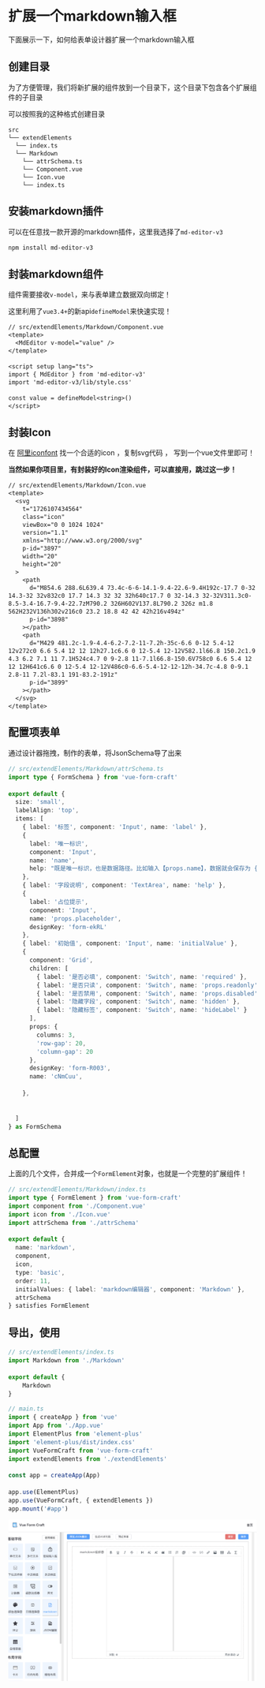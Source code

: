 # 扩展一个markdown输入框

下面展示一下，如何给表单设计器扩展一个markdown输入框

## 创建目录

为了方便管理，我们将新扩展的组件放到一个目录下，这个目录下包含各个扩展组件的子目录

可以按照我的这种格式创建目录

```
src
└── extendElements
  └── index.ts
  └── Markdown
    └── attrSchema.ts
    └── Component.vue
    └── Icon.vue
    └── index.ts
```

## 安装markdown插件

可以在任意找一款开源的markdown插件，这里我选择了`md-editor-v3`

```xml
npm install md-editor-v3
```

## 封装markdown组件

组件需要接收`v-model`，来与表单建立数据双向绑定！

这里利用了`vue3.4+`的新api`defineModel`来快速实现！

```vue
// src/extendElements/Markdown/Component.vue
<template>
  <MdEditor v-model="value" />
</template>

<script setup lang="ts">
import { MdEditor } from 'md-editor-v3'
import 'md-editor-v3/lib/style.css'

const value = defineModel<string>()
</script>

```

## 封装Icon

在 [阿里iconfont](https://www.iconfont.cn/) 找一个合适的icon ，复制svg代码 ， 写到一个vue文件里即可！

**当然如果你项目里，有封装好的Icon渲染组件，可以直接用，跳过这一步！**

```vue
// src/extendElements/Markdown/Icon.vue
<template>
  <svg
    t="1726107434564"
    class="icon"
    viewBox="0 0 1024 1024"
    version="1.1"
    xmlns="http://www.w3.org/2000/svg"
    p-id="3897"
    width="20"
    height="20"
  >
    <path
      d="M854.6 288.6L639.4 73.4c-6-6-14.1-9.4-22.6-9.4H192c-17.7 0-32 14.3-32 32v832c0 17.7 14.3 32 32 32h640c17.7 0 32-14.3 32-32V311.3c0-8.5-3.4-16.7-9.4-22.7zM790.2 326H602V137.8L790.2 326z m1.8 562H232V136h302v216c0 23.2 18.8 42 42 42h216v494z"
      p-id="3898"
    ></path>
    <path
      d="M429 481.2c-1.9-4.4-6.2-7.2-11-7.2h-35c-6.6 0-12 5.4-12 12v272c0 6.6 5.4 12 12 12h27.1c6.6 0 12-5.4 12-12V582.1l66.8 150.2c1.9 4.3 6.2 7.1 11 7.1H524c4.7 0 9-2.8 11-7.1l66.8-150.6V758c0 6.6 5.4 12 12 12H641c6.6 0 12-5.4 12-12V486c0-6.6-5.4-12-12-12h-34.7c-4.8 0-9.1 2.8-11 7.2l-83.1 191-83.2-191z"
      p-id="3899"
    ></path>
  </svg>
</template>

```

## 配置项表单

通过设计器拖拽，制作的表单，将JsonSchema导了出来

```ts
// src/extendElements/Markdown/attrSchema.ts
import type { FormSchema } from 'vue-form-craft'

export default {
  size: 'small',
  labelAlign: 'top',
  items: [
    { label: '标签', component: 'Input', name: 'label' },
    {
      label: '唯一标识',
      component: 'Input',
      name: 'name',
      help: "既是唯一标识，也是数据路径。比如输入【props.name】，数据就会保存为 { props: { name:'xxx' } }"
    },
    { label: '字段说明', component: 'TextArea', name: 'help' },
    {
      label: '占位提示',
      component: 'Input',
      name: 'props.placeholder',
      designKey: 'form-ekRL'
    },
    { label: '初始值', component: 'Input', name: 'initialValue' },
    {
      component: 'Grid',
      children: [
        { label: '是否必填', component: 'Switch', name: 'required' },
        { label: '是否只读', component: 'Switch', name: 'props.readonly' },
        { label: '是否禁用', component: 'Switch', name: 'props.disabled' },
        { label: '隐藏字段', component: 'Switch', name: 'hidden' },
        { label: '隐藏标签', component: 'Switch', name: 'hideLabel' }
      ],
      props: {
        columns: 3,
        'row-gap': 20,
        'column-gap': 20
      },
      designKey: 'form-R003',
      name: 'cNmCuu',

    },
    

  ]
} as FormSchema
```

## 总配置

上面的几个文件，合并成一个`FormElement`对象，也就是一个完整的扩展组件！

```ts
// src/extendElements/Markdown/index.ts
import type { FormElement } from 'vue-form-craft'
import component from './Component.vue'
import icon from './Icon.vue'
import attrSchema from './attrSchema'

export default {
  name: 'markdown',
  component,
  icon,
  type: 'basic',
  order: 11,
  initialValues: { label: 'markdown编辑器', component: 'Markdown' },
  attrSchema
} satisfies FormElement
```

## 导出，使用

```ts
// src/extendElements/index.ts
import Markdown from './Markdown'

export default {
    Markdown
}
```

```ts
// main.ts
import { createApp } from 'vue'
import App from './App.vue'
import ElementPlus from 'element-plus'
import 'element-plus/dist/index.css'
import VueFormCraft from 'vue-form-craft'
import extendElements from './extendElements'

const app = createApp(App)

app.use(ElementPlus)
app.use(VueFormCraft, { extendElements })
app.mount('#app')

```

![md](../assets/extendMd-use.png)